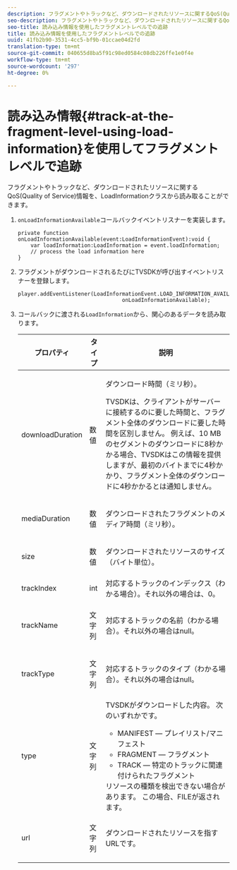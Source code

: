 ```yaml
---
description: フラグメントやトラックなど、ダウンロードされたリソースに関するQoS(Quality of Service)情報を、LoadInformationクラスから読み取ることができます。
seo-description: フラグメントやトラックなど、ダウンロードされたリソースに関するQoS(Quality of Service)情報を、LoadInformationクラスから読み取ることができます。
seo-title: 読み込み情報を使用したフラグメントレベルでの追跡
title: 読み込み情報を使用したフラグメントレベルでの追跡
uuid: 41fb2b90-3531-4cc5-bf9b-01ccae04d2fd
translation-type: tm+mt
source-git-commit: 040655d8ba5f91c98ed0584c08db226ffe1e0f4e
workflow-type: tm+mt
source-wordcount: '297'
ht-degree: 0%

---
```



# 読み込み情報{#track-at-the-fragment-level-using-load-information}を使用してフラグメントレベルで追跡

フラグメントやトラックなど、ダウンロードされたリソースに関するQoS(Quality of Service)情報を、LoadInformationクラスから読み取ることができます。

1. `onLoadInformationAvailable`コールバックイベントリスナーを実装します。

   ```
   private function onLoadInformationAvailable(event:LoadInformationEvent):void { 
       var loadInformation:LoadInformation = event.loadInformation; 
       // process the load information here     
   }
   ```

1. フラグメントがダウンロードされるたびにTVSDKが呼び出すイベントリスナーを登録します。

   ```
   player.addEventListener(LoadInformationEvent.LOAD_INFORMATION_AVAILABLE,  
                                    onLoadInformationAvailable);
   ```

1. コールバックに渡される`LoadInformation`から、関心のあるデータを読み取ります。

   <table id="table_75E61A2EB25E435DB631166A7FF64757"> 
   <thead> 
   <tr> 
      <th colname="col01" class="entry"> プロパティ </th> 
      <th colname="col1" class="entry"> タイプ </th> 
      <th colname="col2" class="entry"> 説明 </th> 
   </tr> 
   </thead>
   <tbody> 
   <tr> 
      <td colname="col01"> <span class="codeph"> downloadDuration  </span> </td> 
      <td colname="col1"> <p>数値 </p> </td> 
      <td colname="col2"> <p>ダウンロード時間（ミリ秒）。 </p> <p>TVSDKは、クライアントがサーバーに接続するのに要した時間と、フラグメント全体のダウンロードに要した時間を区別しません。 例えば、10 MBのセグメントのダウンロードに8秒かかる場合、TVSDKはこの情報を提供しますが、最初のバイトまでに4秒かかり、フラグメント全体のダウンロードに4秒かかるとは通知しません。 </p> </td> 
   </tr> 
   <tr> 
      <td colname="col01"> <span class="codeph"> mediaDuration  </span> </td> 
      <td colname="col1"> <p>数値 </p> </td> 
      <td colname="col2"> ダウンロードされたフラグメントのメディア時間（ミリ秒）。 </td> 
   </tr> 
   <tr> 
      <td colname="col01"> <span class="codeph"> size  </span> </td> 
      <td colname="col1"> <p>数値 </p> </td> 
      <td colname="col2"> ダウンロードされたリソースのサイズ（バイト単位）。 </td> 
   </tr> 
   <tr> 
      <td colname="col01"> <span class="codeph"> trackIndex  </span> </td> 
      <td colname="col1"> <p>int </p> </td> 
      <td colname="col2"> 対応するトラックのインデックス（わかる場合）。それ以外の場合は、0。 </td> 
   </tr> 
   <tr> 
      <td colname="col01"> <span class="codeph"> trackName  </span> </td> 
      <td colname="col1"> <p>文字列 </p> </td> 
      <td colname="col2"> 対応するトラックの名前（わかる場合）。それ以外の場合はnull。 </td> 
   </tr> 
   <tr> 
      <td colname="col01"> <span class="codeph"> trackType  </span> </td> 
      <td colname="col1"> <p>文字列 </p> </td> 
      <td colname="col2"> 対応するトラックのタイプ（わかる場合）。それ以外の場合はnull。 </td> 
   </tr> 
   <tr> 
      <td colname="col01"> <span class="codeph"> type  </span> </td> 
      <td colname="col1"> <p>文字列 </p> </td> 
      <td colname="col2"> TVSDKがダウンロードした内容。 次のいずれかです。 
      <ul id="ul_FA02F42D109344F4866073908CA4E835"> 
      <li id="li_0E2D3EBCAB58477FB5EA526C54FACFFB">MANIFEST — プレイリスト/マニフェスト </li> 
      <li id="li_D7894C2F0CB64C909C6398288EA5683A">FRAGMENT — フラグメント </li> 
      <li id="li_4D4FEDB7704C411B80891B5028B0C20E">TRACK — 特定のトラックに関連付けられたフラグメント </li> 
      </ul> リソースの種類を検出できない場合があります。 この場合、FILEが返されます。 </td> 
   </tr> 
   <tr> 
      <td colname="col01"> <span class="codeph"> url  </span> </td> 
      <td colname="col1"> <p>文字列 </p> </td> 
      <td colname="col2"> ダウンロードされたリソースを指すURLです。 </td> 
   </tr> 
   </tbody> 
   </table>
